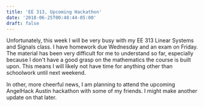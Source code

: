 ```yaml
---
title: 'EE 313, Upcoming Hackathon'
date: '2018-06-25T00:48:44-05:00'
draft: false
---
```

Unfortunately, this week I will be very busy with my EE 313 Linear Systems and Signals class. I have homework due Wednesday and an exam on Friday. The material has been very difficult for me to understand so far, especially because I don't have a good grasp on the mathematics the course is built upon. This means I will likely not have time for anything other than schoolwork until next weekend. 

In other, more cheerful news, I am planning to attend the upcoming AngelHack Austin hackathon with some of my friends. I might make another update on that later.
